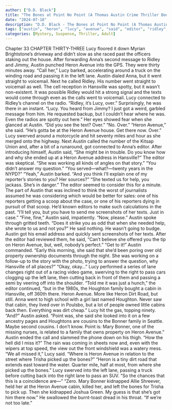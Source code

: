 ```yaml
---
author: ["D.D. Black"]
title: "The Bones at Point No Point (A Thomas Austin Crime Thriller Book 1) - Chapter 34"
date: "2024-07-18"
description: "D.D. Black - The Bones at Point No Point (A Thomas Austin Crime Thriller Book 1)"
tags: ["austin", "heron", "lucy", "avenue", "said", "editor", "ridley", "lane", "got", "anna", "left", "went", "hansville", "text", "one", "cabin", "call", "road", "passing", "voicemail", "would", "hit", "even", "reporter", "right"]
categories: [Mystery, Suspense, Thriller, Adult]
---
```


Chapter 33
CHAPTER THIRTY-THREE
Lucy floored it down Myrian Brightstone’s driveway and didn’t slow as she raced past the officers staking out the house.
After forwarding Anna’s second message to Ridley and Jimmy, Austin punched Heron Avenue into the GPS. They were thirty minutes away.
“Call her,” Lucy barked, accelerating around a truck on the winding road and passing it in the left lane.
Austin dialed Anna, but it went straight to voicemail.
Next he called Ridley. His number went straight to voicemail as well. The cell reception in Hansville was spotty, but it wasn’t non-existent. It was possible Ridley would hit a strong signal and the texts would come through even as the calls went to voicemail.
Lucy connected to Ridley’s channel on the radio. “Ridley, it’s Lucy, over.”
Surprisingly, he was there in an instant. “Lucy. You heard from Jimmy? I just got a weird, garbled message from him. He requested backup, but I couldn’t hear where he was. Even the radios are spotty out here.”
Her eyes showed fear when she glanced at Austin. “Did you see the text? Over.”
“No. Over.”
“Heron Avenue,” she said. “He’s gotta be at the Heron Avenue house. Get there now. Over.” Lucy swerved around a motorcycle and hit seventy miles and hour as she merged onto the highway.
Next Austin called the number of the Kitsap Union and, after a bit of a runaround, got connected to Anna’s editor. After introducing himself, Austin said, “She might be in trouble. Do you know how and why she ended up at a Heron Avenue address in Hansville?”
The editor was skeptical. “She was working all kinds of angles on that story.”
“You didn’t answer my question.”
“You served—what?—twenty years in the NYPD?”
“Yeah,” Austin barked.
“And you think I’ll explain one of my reporter’s stories to you? Her sources?”
“She texted us for help, you jackass. She’s in danger.”
The editor seemed to consider this for a minute. The part of Austin that was inclined to think the worst of journalists assumed he was considering which would be better for sales: one of his reporters getting a scoop about the case, or one of his reporters dying in pursuit of that scoop. He’d known editors to make such calculations in the past.
“I’ll tell you, but you have to send me screenshots of her texts. Just in case.”
“Fine, fine,” Austin said, impatiently.
“Now, please.”
Austin spoke through gritted teeth. “Does it strike you as odd that when she needed help, she wrote to us and not you?”
He said nothing. He wasn’t going to budge. Austin got his email address and quickly sent screenshots of her texts. After the editor had reviewed them, he said, “Can’t believe she offered you the tip on Heron Avenue, but, well, nobody’s perfect.”
“Get to it!” Austin commanded.
“Early this morning, she said that she’d been poring over old property ownership documents through the night. She was working on a follow-up to the story with the photo, trying to answer the question, why Hansville of all places?”
“Okay, okay…”
Lucy performed a series of lane changes right out of a racing video game, swerving to the right to pass cars clogging up the left lane, then cutting back in front of them and passing a semi by veering off into the shoulder.
“Told me it was just a hunch,” the editor continued, “but in the 1980s, the Houghton family bought a cabin in Hansville, off 360th there. Heron Avenue. More like Heron Dirt Road, but still. Anna went to high school with a girl last named Houghton. Never saw that cabin, they lived over in Poulsbo, but a lot of people owned little cabins back then. Everything was dirt cheap.”
Lucy hit the gas, topping ninety.
“And?” Austin asked.
“Point was, she said she looked into it on a few ancestry pages and Houghtons are cousins to the Bonner family in Seattle. Maybe second cousins. I don’t know. Point is: Mary Bonner, one of the missing nurses, is related to a family that owns property on Heron Avenue.”
Austin ended the call and slammed the phone down on his thigh. “How the hell did I miss it?”
The rain was coming in sheets now and, even with the wipers at top speed, the view out the front windshield was a watery mess. “We all missed it,” Lucy said. “Where is Heron Avenue in relation to the street where Trisha picked up the bones?”
“Heron is a tiny dirt road that extends east toward the water. Quarter mile, half at most, from where she picked up the bones.”
Lucy swerved into the left lane, passing a truck before cutting back into the right lane to pass an SUV. “So the chances that this is a coincidence are—”
“Zero. Mary Bonner kidnapped Allie Shreever, held her at the Heron Avenue cabin, killed her, and left the bones for Trisha to pick up. Then she kidnapped Joshua Green. My guess is that she’s got him there now.” He swallowed the burnt-toast dread in his throat. “If we’re not too late.”